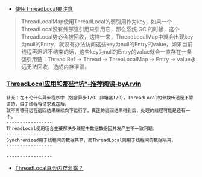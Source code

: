 - [使用ThreadLocal要注意](https://my.oschina.net/u/4007037/blog/3048015)

> ThreadLocalMap使用ThreadLocal的弱引用作为key，如果一个ThreadLocal没有外部强引用来引用它，那么系统 GC 的时候，这个ThreadLocal势必会被回收，这样一来，ThreadLocalMap中就会出现key为null的Entry，就没有办法访问这些key为null的Entry的value，如果当前线程再迟迟不结束的话，这些key为null的Entry的value就会一直存在一条强引用链：Thread Ref -> Thread -> ThreaLocalMap -> Entry -> value永远无法回收，造成内存泄漏。

### [ThreadLocal应用和那些“坑”-推荐阅读-byArvin](https://blog.csdn.net/fly910905/article/details/78869251)

```
补充：在不论什么异步程序中（包含异步I/O、非堵塞I/O），ThreadLocal的參数传递是不靠谱的，由于线程将请求发送后。
就不再等待远程返回结果继续向下运行了，真正的返回结果得到后，处理的线程可能是还有一个。
-----------------
ThreadLocal使用场合主要解决多线程中数据数据因并发产生不一致问题。
-----------------
Synchronized用于线程间的数据共享，而ThreadLocal则用于线程间的数据隔离。
-----------------

-----------------

```

- [ThreadLocal真会内存泄露？](https://my.oschina.net/ij5IYLKW/blog/539228)